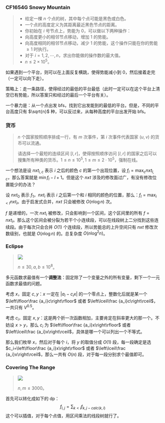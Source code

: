 ### CF1654G Snowy Mountain

> * 给定一棵 $n$ 个点的树，其中每个点可能是黑色或白色。
> * 一个点的高度定义为其距离最近黑色节点的距离。
> * 你初始在 $i$ 号节点上，势能为 $0$，可以做以下两种操作：
> * 向高度更小的相邻节点移动，增加 $1$ 的势能。
> * 向高度相同的相邻节点移动，减少 $1$ 的势能，这个操作只能在你的势能 $\geq 1$ 时执行。
> * 对于 $i=1,2,\cdots, n$，求出你能做的操作数的最大值。
> * $n\leq 2\times 10^5$。

如果遇到一个平台，则可以在上面反复横跳，使得势能减小到 $0$，然后接着走完（一定可以向下走）。

策略上：走一条路径，使得经过的最低的平台最低（此时一定可以在这个平台上清空已有势能，所以答案只和经过的最后一个平台有关）。

一个暴力是：从一个点出发 bfs，找到它出发能到的最低的平台。但是，不同的平台高度只有 $\sqrt{n}$ 种，可以反过来，从每种高度的平台出发开始 bfs。

### 货币

> $n$ 个国家按照顺序排成一行，有 $m$ 次事件，第 $i$ 次事件代表国家 $(u,v)$ 的货币可以流通。
>
> 请选择一个最短的连续区间 $[l,r]$，使得按照顺序访问 $[l,r]$ 的国家之后可以搜集所有种类的货币。$1≤n≤10^5,1≤m≤2⋅10^5$，强制在线。

一个想法是设 $nxt_{i,c}$ 表示 $i$ 之后的颜色 $c$ 的第一个出现位置，设 $f_l=\max_c nxt_{l,c}$，那么答案就是 $\min f_l-l+1$。但是这个 $nxt$ 涉及的修改面过广，有没有修改位置能少的办法？

设 $nxt_0$ 表示 $f_1$，$nxt_i$ 表示 $i$ 之后第一个和 $i$ 相同的颜色的位置，那么：$f_l=\max_{i<l} nxt_i$。由于启发式合并，$nxt$ 只会被修改 $O(n\log n)$ 次。

$f$ 是递增的，一次 $nxt_i$ 被修改，只会影响到一个区间，这个区间里的所有 $f=nxt_i$。那么这个区间会被分裂为若干个小连续段，可以在线段树上二分找到这些连续段。由于每次只会合并 $O(1)$ 个连续段，所以势能总的上升空间只有 $nxt$ 修改次数级别，也就是 $O(n\log n)$ 的。总复杂度 $O(n\log ^2 n)$。

### Eclipse

> ![](./p62.png)
>
> $n\le 30,a,b\le 10^8$。

多元函数求最值有一个**调整法**：固定除了一个变量之外的所有变量，剩下一个一元函数求最值的问题。

考虑 $x$，固定 $c,y$：$x$ 一定在 $|a_i-c_ix|$ 的一个零点上，整数化后就是某一个 $\left\lfloor\frac {a_i}c\right\rfloor$ 或者 $\left\lceil\frac {a_i}c\right\rceil$，一共只有 $V^{0.5}$。

考虑 $c_i$，固定 $x,y$：这是两个折一次函数相加，主要肯定在斜率更大的那一个。不妨设 $x>y$，那么 $c_i$ 为 $\left\lfloor\frac {a_i}x\right\rfloor$ 或者 $\left\lceil\frac {a_i}x\right\rceil$，具体是哪一个可以列出一个不等式。

那么我们枚举 $x$，然后对于每个 $i$，将 $y$ 的取值分成 $O(1)$ 段，每一段确定是选 $c_i=\left\lfloor\frac {a_i}x\right\rfloor$ 或者 $\left\lceil\frac {a_i}x\right\rceil$，那么一共有 $O(n)$ 段，对于每一段分别求个最值即可。

### Covering The Range

> ![](./p63.png)
>
> $n,m\le 3000$。

首先可以转化成如下的 dp：
$$
f_{i,j}=\sum_{k<i}f_{k,j-calc(k,i)}
$$
这个可以插值，对于每个点值，用区间乘法的线段树就行了。

